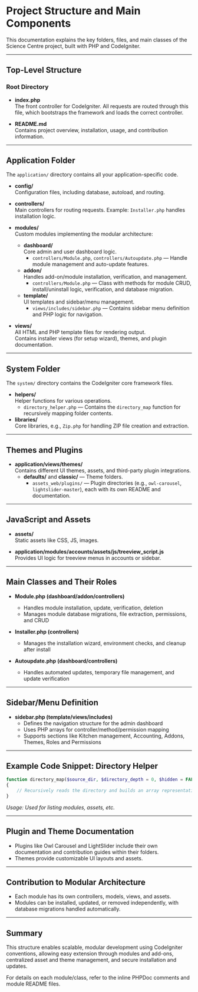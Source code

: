 # Project Structure and Main Components

This documentation explains the key folders, files, and main classes of the Science Centre project, built with PHP and CodeIgniter.

---

## Top-Level Structure

### Root Directory

- **index.php**  
  The front controller for CodeIgniter. All requests are routed through this file, which bootstraps the framework and loads the correct controller.

- **README.md**  
  Contains project overview, installation, usage, and contribution information.

---

## Application Folder

The `application/` directory contains all your application-specific code.

- **config/**  
  Configuration files, including database, autoload, and routing.

- **controllers/**  
  Main controllers for routing requests. Example: `Installer.php` handles installation logic.

- **modules/**  
  Custom modules implementing the modular architecture:
  - **dashboard/**  
    Core admin and user dashboard logic.
    - `controllers/Module.php`, `controllers/Autoupdate.php` — Handle module management and auto-update features.
  - **addon/**  
    Handles add-on/module installation, verification, and management.
    - `controllers/Module.php` — Class with methods for module CRUD, install/uninstall logic, verification, and database migration.
  - **template/**  
    UI templates and sidebar/menu management.
    - `views/includes/sidebar.php` — Contains sidebar menu definition and PHP logic for navigation.

- **views/**  
  All HTML and PHP template files for rendering output.  
  Contains installer views (for setup wizard), themes, and plugin documentation.

---

## System Folder

The `system/` directory contains the CodeIgniter core framework files.

- **helpers/**  
  Helper functions for various operations.
  - `directory_helper.php` — Contains the `directory_map` function for recursively mapping folder contents.
- **libraries/**  
  Core libraries, e.g., `Zip.php` for handling ZIP file creation and extraction.

---

## Themes and Plugins

- **application/views/themes/**  
  Contains different UI themes, assets, and third-party plugin integrations.
  - **defaults/** and **classic/** — Theme folders.
    - `assets_web/plugins/` — Plugin directories (e.g., `owl-carousel`, `lightslider-master`), each with its own README and documentation.

---

## JavaScript and Assets

- **assets/**  
  Static assets like CSS, JS, images.

- **application/modules/accounts/assets/js/treeview_script.js**  
  Provides UI logic for treeview menus in accounts or sidebar.

---

## Main Classes and Their Roles

- **Module.php (dashboard/addon/controllers)**  
  - Handles module installation, update, verification, deletion
  - Manages module database migrations, file extraction, permissions, and CRUD

- **Installer.php (controllers)**  
  - Manages the installation wizard, environment checks, and cleanup after install

- **Autoupdate.php (dashboard/controllers)**  
  - Handles automated updates, temporary file management, and update verification

---

## Sidebar/Menu Definition

- **sidebar.php (template/views/includes)**
  - Defines the navigation structure for the admin dashboard
  - Uses PHP arrays for controller/method/permission mapping
  - Supports sections like Kitchen management, Accounting, Addons, Themes, Roles and Permissions

---

## Example Code Snippet: Directory Helper

```php
function directory_map($source_dir, $directory_depth = 0, $hidden = FALSE)
{
    // Recursively reads the directory and builds an array representation
}
```
*Usage: Used for listing modules, assets, etc.*

---

## Plugin and Theme Documentation

- Plugins like Owl Carousel and LightSlider include their own documentation and contribution guides within their folders.
- Themes provide customizable UI layouts and assets.

---

## Contribution to Modular Architecture

- Each module has its own controllers, models, views, and assets.
- Modules can be installed, updated, or removed independently, with database migrations handled automatically.

---

## Summary

This structure enables scalable, modular development using CodeIgniter conventions, allowing easy extension through modules and add-ons, centralized asset and theme management, and secure installation and updates.

For details on each module/class, refer to the inline PHPDoc comments and module README files.
